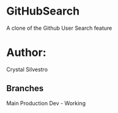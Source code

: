 # GitHubSearch
A clone of the Github User Search feature
# Author: 
Crystal Silvestro
## Branches
Main
Production 
Dev - Working